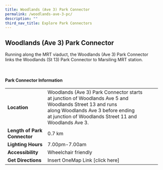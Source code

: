```yaml
---
title: Woodlands (Ave 3) Park Connector
permalink: /woodlands-ave-3-pc/
description: ""
third_nav_title: Explore Park Connectors
---
```

## Woodlands (Ave 3) Park Connector

Running along the MRT viaduct, the Woodlands (Ave 3) Park Connector links the Woodlands (St 13) Park Connector to Marsiling MRT station.

<br>


#### Park Connector Information

|  |  |  |
| -------- | -------- | -------- |
| **Location** | Woodlands (Ave 3) Park Connector starts at&nbsp;junction of Woodlands Ave 5 and Woodlands Street 13&nbsp;and runs along&nbsp;Woodlands Ave 3&nbsp;before ending at&nbsp;junction of Woodlands Street 11 and Woodlands Ave 3. |  |
| **Length of Park Connector** | 0.7 km |  |
| **Lighting Hours** | 7.00pm-7.00am | |
| **Accessibility** | Wheelchair friendly | |
| **Get Directions** | Insert OneMap Link [click here] | |
